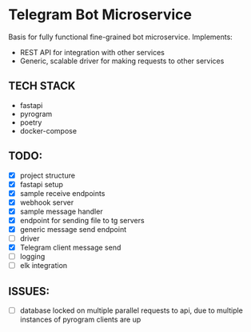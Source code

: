# Telegram Bot Microservice
Basis for fully functional fine-grained bot microservice. Implements:
- REST API for integration with other services
- Generic, scalable driver for making requests to other services

## TECH STACK
- fastapi
- pyrogram
- poetry
- docker-compose

## TODO:
- [x] project structure
- [x] fastapi setup
- [x] sample receive endpoints
- [x] webhook server
- [x] sample message handler
- [x] endpoint for sending file to tg servers
- [x] generic message send endpoint
- [ ] driver
- [x] Telegram client message send
- [ ] logging
- [ ] elk integration

## ISSUES:
- [ ] database locked on multiple parallel requests to api, due to multiple instances of pyrogram clients are up
